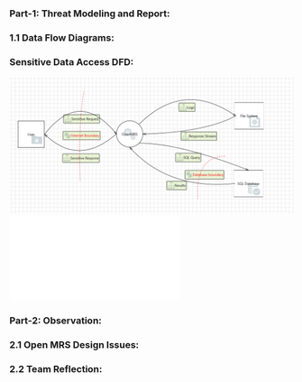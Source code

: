 ### Part-1: Threat Modeling and Report:
### 1.1 Data Flow Diagrams:
### Sensitive Data Access DFD:
![Sensitive Data Access](/DataFlow/SensitiveDataFlow.png)
![Sensitive Data Access Threat Model Report](/DataFlow/SensitiveDataAccessDFD.htm)

### Part-2: Observation:

### 2.1 Open MRS Design Issues:
### 2.2 Team Reflection:
